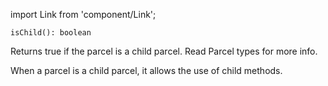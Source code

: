 import Link from 'component/Link';

```flow
isChild(): boolean
```

Returns true if the parcel is a child parcel. Read <Link to="/parcel-types">Parcel types</Link> for more info.

When a parcel is a child parcel, it allows the use of <Link to="/api/Parcel#child_methods">child methods</Link>.
